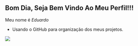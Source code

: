 ## Bom Dia, Seja Bem Vindo Ao Meu Perfil!!!

 Meu nome é *Eduardo* 

 - Usando o GitHub para organização dos meus projetos.

![](https://media.tenor.com/pt-BR/view/eduardo-cinco-noches-eduardo-eduardo-fnaf-gif-321682115044605828)

